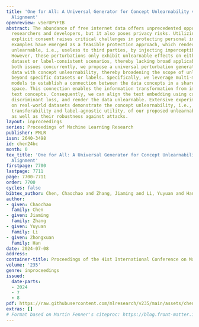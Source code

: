 ```yaml
---
title: 'One for All: A Universal Generator for Concept Unlearnability via Multi-Modal
  Alignment'
openreview: vSerUPYFtB
abstract: The abundance of free internet data offers unprecedented opportunities for
  researchers and developers, but it also poses privacy risks. Utilizing data without
  explicit consent raises critical challenges in protecting personal information.Unlearnable
  examples have emerged as a feasible protection approach, which renders the data
  unlearnable, i.e., useless to third parties, by injecting imperceptible perturbations.
  However, these perturbations only exhibit unlearnable effects on either a particular
  dataset or label-consistent scenarios, thereby lacking broad applicability. To address
  both issues concurrently, we propose a universal perturbation generator that harnesses
  data with concept unlearnability, thereby broadening the scope of unlearnability
  beyond specific datasets or labels. Specifically, we leverage multi-modal pre-trained
  models to establish a connection between the data concepts in a shared embedding
  space. This connection enables the information transformation from image data to
  text concepts. Consequently, we can align the text embedding using concept-wise
  discriminant loss, and render the data unlearnable. Extensive experiments conducted
  on real-world datasets demonstrate the concept unlearnability, i.e., cross-dataset
  transferability and label-agnostic utility, of our proposed unlearnable examples,
  as well as their robustness against attacks.
layout: inproceedings
series: Proceedings of Machine Learning Research
publisher: PMLR
issn: 2640-3498
id: chen24bc
month: 0
tex_title: 'One for All: A Universal Generator for Concept Unlearnability via Multi-Modal
  Alignment'
firstpage: 7700
lastpage: 7711
page: 7700-7711
order: 7700
cycles: false
bibtex_author: Chen, Chaochao and Zhang, Jiaming and Li, Yuyuan and Han, Zhongxuan
author:
- given: Chaochao
  family: Chen
- given: Jiaming
  family: Zhang
- given: Yuyuan
  family: Li
- given: Zhongxuan
  family: Han
date: 2024-07-08
address:
container-title: Proceedings of the 41st International Conference on Machine Learning
volume: '235'
genre: inproceedings
issued:
  date-parts:
  - 2024
  - 7
  - 8
pdf: https://raw.githubusercontent.com/mlresearch/v235/main/assets/chen24bc/chen24bc.pdf
extras: []
# Format based on Martin Fenner's citeproc: https://blog.front-matter.io/posts/citeproc-yaml-for-bibliographies/
---
```

